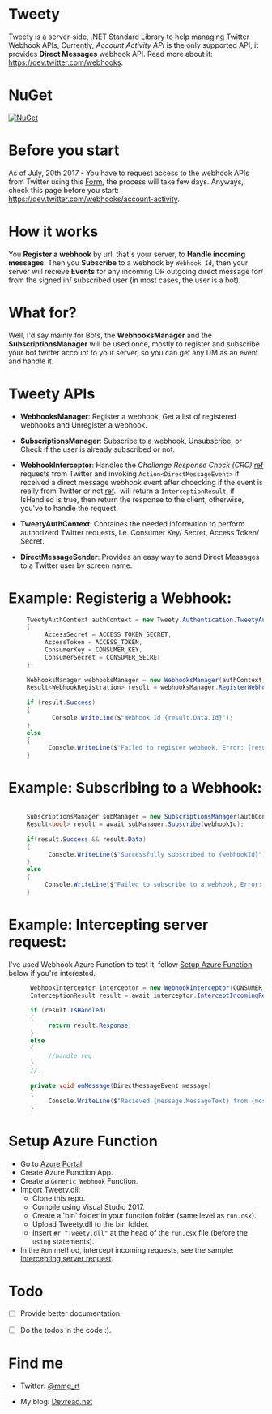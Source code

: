 # Tweety
Tweety is a server-side, .NET Standard Library to help managing Twitter Webhook APIs,
Currently, *Account Activity API* is the only supported API, it provides **Direct Messages** webhook API.
Read more about it: https://dev.twitter.com/webhooks.

# NuGet
[![NuGet](https://img.shields.io/badge/nuget-Tweety-blue.svg)](https://nuget.org/packages/Tweety/)


# Before you start
As of July, 20th 2017 - You have to request access to the webhook APIs from Twitter using this [Form](https://gnipinc.formstack.com/forms/account_activity_api_configuration_request_form), the process will take few days.
Anyways, check this page before you start: https://dev.twitter.com/webhooks/account-activity.


# How it works
You **Register a webhook** by url, that's your server, to **Handle incoming messages**.
Then you **Subscribe** to a webhook by `Webhook Id`, then your server will recieve **Events** for any incoming OR outgoing direct message for/ from the signed in/ subscribed user (in most cases, the user is a bot). 


# What for?
Well, I'd say mainly for Bots, the **WebhooksManager** and the **SubscriptionsManager** will be used once, mostly to register and subscribe your bot twitter account to your server, so you can get any DM as an event and handle it.


# Tweety APIs

  - **WebhooksManager**: Register a webhook, Get a list of registered webhooks and Unregister a webhook.
  
  - **SubscriptionsManager**: Subscribe to a webhook, Unsubscribe, or Check if the user is already subscribed or not.
  
  - **WebhookInterceptor**: Handles the *Challenge Response Check (CRC)* [ref](https://dev.twitter.com/webhooks/securing#required-challenge-response-check)  requests from Twitter and invoking `Action<DirectMessageEvent>` if received a direct message webhook event after chcecking if the event is really from Twitter or not [ref](https://dev.twitter.com/webhooks/securing#validating-the-signature-header).. will return a `InterceptionResult`, if IsHandled is true, then return the response to the client, otherwise, you've to handle the request. 
  
  - **TweetyAuthContext**: Containes the needed information to perform authorizerd Twitter requests, i.e. Consumer Key/ Secret, Access Token/ Secret.
  
  - **DirectMessageSender**: Provides an easy way to send Direct Messages to a Twitter user by screen name.
  
# Example: Registerig a Webhook:
  ```csharp
       TweetyAuthContext authContext = new Tweety.Authentication.TweetyAuthContext()
       {
            AccessSecret = ACCESS_TOKEN_SECRET,
            AccessToken = ACCESS_TOKEN,
            ConsumerKey = CONSUMER_KEY,
            ConsumerSecret = CONSUMER_SECRET
       };
              
       WebhooksManager webhooksManager = new WebhooksManager(authContext);
       Result<WebhookRegistration> result = webhooksManager.RegisterWebhook("https://something.com/Twitbot");
    
       if (result.Success)
       {
             Console.WriteLine($"Webhook Id {result.Data.Id}");
       }
       else
       {
             Console.WriteLine($"Failed to register webhook, Error: {result.Error.ToString()}");
       }

  ```
# Example: Subscribing to a Webhook:

  ```csharp

       SubscriptionsManager subManager = new SubscriptionsManager(authContext);
       Result<bool> result = await subManager.Subscribe(webhookId);
     
       if(result.Success && result.Data)
       {
            Console.WriteLine($"Successfully subscribed to {webhookId}");
       }
       else
       {
            Console.WriteLine($"Failed to subscribe to a webhook, Error: {result.Error?.ToString() ?? "Error isn't available"}");
       }
  ```

# Example: Intercepting server request:

I've used Webhook Azure Function to test it, follow [Setup Azure Function](https://github.com/mmgrt/Tweety#setup-azure-function) below if you're interested.

 ```csharp
       WebhookInterceptor interceptor = new WebhookInterceptor(CONSUMER_SECRET);
       InterceptionResult result = await interceptor.InterceptIncomingRequest(requestMessage, onMessage);
           
       if (result.IsHandled)
       {
            return result.Response;
       }
       else
       {
            //handle req
       }
       //..
       
       private void onMessage(DirectMessageEvent message)
       {
            Console.WriteLine($"Recieved {message.MessageText} from {message.Sender.Name}.");
       }
 ```

# Setup Azure Function
   - Go to [Azure Portal](https://portal.azure.com).
   - Create Azure Function App.
   - Create a `Generic Webhook` Function.
   - Import Tweety.dll:
      - Clone this repo.
      - Compile using Visual Studio 2017.
      - Create a 'bin' folder in your function folder (same level as `run.csx`).
      - Upload Tweety.dll to the bin folder.
      - Insert `#r "Tweety.dll"` at the head of the `run.csx` file (before the `using` statements).
   - In the `Run` method, intercept incoming requests, see the sample: [Intercepting server request](https://github.com/mmgrt/Tweety#sample-intercepting-server-request).
   
   
# Todo
- [ ] Provide better documentation.
- [ ] Do the todos in the code :).


# Find me

- Twitter: [@mmg_rt](https://www.twitter.com/mmg_rt)

- My blog: [Devread.net](http://devread.net)

